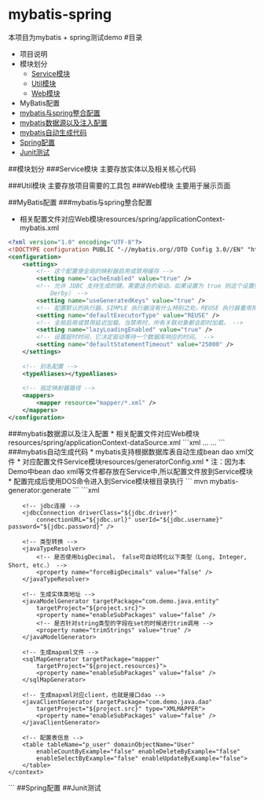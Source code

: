 # mybatis-spring
本项目为mybatis + spring测试demo
#<a name="index"/>目录
* 项目说明
* 模块划分
  * [Service模块](#service)
  * [Util模块](#util)
  * [Web模块](#web)
* MyBatis配置
 * [mybatis与spring整合配置](#mybatis-spring)
 * [mybatis数据源以及注入配置](#mybatis-data)
 * [mybatis自动生成代码](#mybatis-generator)
* [Spring配置](#spring-config)
* [Junit测试](#junit)

##模块划分
<a name="service"/>
###Service模块
主要存放实体以及相关核心代码

<a name="util"/>
###Util模块
主要存放项目需要的工具包

<a name="web"/>
###Web模块
主要用于展示页面

##MyBatis配置
<a name="mybatis-spring"/>
###mybatis与spring整合配置
* 相关配置文件对应Web模块resources/spring/applicationContext-mybatis.xml
```xml
<?xml version="1.0" encoding="UTF-8"?>
<!DOCTYPE configuration PUBLIC "-//mybatis.org//DTD Config 3.0//EN" "http://mybatis.org/dtd/mybatis-3-config.dtd">
<configuration>
	<settings>
		<!-- 这个配置使全局的映射器启用或禁用缓存 -->
		<setting name="cacheEnabled" value="true" />
		<!-- 允许 JDBC 支持生成的键。需要适合的驱动。如果设置为 true 则这个设置强制生成的键被使用，尽管一些驱动拒绝兼容但仍然有效（比如 
			Derby） -->
		<setting name="useGeneratedKeys" value="true" />
		<!-- 配置默认的执行器。SIMPLE 执行器没有什么特别之处。REUSE 执行器重用预处理语句。BATCH 执行器重用语句和批量更新 -->
		<setting name="defaultExecutorType" value="REUSE" />
		<!-- 全局启用或禁用延迟加载。当禁用时，所有关联对象都会即时加载。 -->
		<setting name="lazyLoadingEnabled" value="true" />
		<!-- 设置超时时间，它决定驱动等待一个数据库响应的时间。 -->
		<setting name="defaultStatementTimeout" value="25000" />
	</settings>
	
	<!-- 别名配置 -->
	<typeAliases></typeAliases>
	
	<!-- 指定映射器路径 -->
	<mappers>
		<mapper resource="mapper/*.xml" />
	</mappers>
</configuration>
```
<a name="mybatis-data"/>
###mybatis数据源以及注入配置
* 相关配置文件对应Web模块resources/spring/applicationContext-dataSource.xml
```xml
...
<!-- Mybatis -->
<bean id="sqlSessionFactory" class="org.mybatis.spring.SqlSessionFactoryBean">
	<!-- 数据源引用 -->
	<property name="dataSource" ref="dataSource" />
	<!-- mybatis的映射文件 -->
	<property name="mapperLocations" value="classpath:mapper/*.xml" />
	<!-- 要映射类的包路径，如果使用了这种方式,则configLocation中不必再进行声明 -->
	<property name="typeAliasesPackage" value="com.demo.java.entity" />
</bean>
<!-- 这段配置会扫描com.demo.java.dao下的所有接口,然后创建各自接口的动态代理类 -->
<bean class="org.mybatis.spring.mapper.MapperScannerConfigurer">
	<property name="basePackage" value="com.demo.java.dao" />
</bean>
...
```
<a name="mybatis-generator"/>
###mybatis自动生成代码
* mybatis支持根据数据库表自动生成bean dao xml文件
* 对应配置文件Service模块resources/generatorConfig.xml
* 注：因为本Demo中bean dao xml等文件都存放在Service中,所以配置文件放到Service模块
* 配置完成后使用DOS命令进入到Service模块根目录执行
```
mvn mybatis-generator:generate
```
```xml
<?xml version="1.0" encoding="UTF-8" ?>
<!DOCTYPE generatorConfiguration PUBLIC "-//mybatis.org//DTD MyBatis Generator Configuration 1.0//EN" "http://mybatis.org/dtd/mybatis-generator-config_1_0.dtd" >
<generatorConfiguration>
	<!-- 引入配置文件 -->
	<properties resource="generatorConfig.properties" />
	<!-- 指定数据连接驱动jar地址 -->
	<classPathEntry location="${jdbc.jar.path}" />
	<!-- 一个数据库一个context -->
	<context id="infoGuardian">
		<!-- 注释 -->
		<commentGenerator>
			<!-- 是否取消注释 -->
			<property name="suppressAllComments" value="true" />
		</commentGenerator>

		<!-- jdbc连接 -->
		<jdbcConnection driverClass="${jdbc.driver}"
			connectionURL="${jdbc.url}" userId="${jdbc.username}" password="${jdbc.password}" />

		<!-- 类型转换 -->
		<javaTypeResolver>
			<!-- 是否使用bigDecimal， false可自动转化以下类型（Long, Integer, Short, etc.） -->
			<property name="forceBigDecimals" value="false" />
		</javaTypeResolver>

		<!-- 生成实体类地址 -->
		<javaModelGenerator targetPackage="com.demo.java.entity"
			targetProject="${project.src}">
			<property name="enableSubPackages" value="false" />
			<!-- 是否针对string类型的字段在set的时候进行trim调用 -->
			<property name="trimStrings" value="true" />
		</javaModelGenerator>

		<!-- 生成mapxml文件 -->
		<sqlMapGenerator targetPackage="mapper"
			targetProject="${project.resources}">
			<property name="enableSubPackages" value="false" />
		</sqlMapGenerator>

		<!-- 生成mapxml对应client，也就是接口dao -->
		<javaClientGenerator targetPackage="com.demo.java.dao"
			targetProject="${project.src}" type="XMLMAPPER">
			<property name="enableSubPackages" value="false" />
		</javaClientGenerator>

		<!-- 配置表信息 -->
		<table tableName="p_user" domainObjectName="User"
			enableCountByExample="false" enableDeleteByExample="false"
			enableSelectByExample="false" enableUpdateByExample="false">
		</table>
	</context>
</generatorConfiguration>
```

<a name="spring-config"/>
##Spring配置

<a name="junit">
##Junit测试
